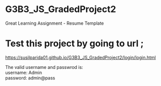 # G3B3_JS_GradedProject2
Great Learning Assignment - Resume Template

# Test this project by going to url ;
https://susilparida01.github.io/G3B3_JS_GradedProject2/login/login.html

The valid username and passwrod is:  
username: Admin  
password: admin@pass  
